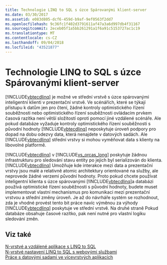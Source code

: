```yaml
---
title: Technologie LINQ to SQL s úzce Spárovanými klient-server
ms.date: 03/30/2017
ms.assetid: e083d805-dcf6-459d-b9af-9ef0563f2dd7
ms.openlocfilehash: 9c36fc1f402d3791611af47a3a6d997db4f31167
ms.sourcegitcommit: 2eceb05f1a5bb261291a1f6a91c5153727ac1c19
ms.translationtype: MT
ms.contentlocale: cs-CZ
ms.lasthandoff: 09/04/2018
ms.locfileid: "43521877"
---
```

# <a name="linq-to-sql-with-tightly-coupled-client-server-applications"></a>Technologie LINQ to SQL s úzce Spárovanými klient-server
[!INCLUDE[vbtecdlinq](../../../../../../includes/vbtecdlinq-md.md)] je možné ve střední vrstvě s úzce spárovanými inteligentní klienti v prezentační vrstvě. Ve scénářích, které se týkají přístupu k datům jen pro čtení, žádné kontroly optimistického řízení souběžnosti nebo optimistického řízení souběžnosti ovládacím prvkem časová razítka není větší složitostí oproti pomocí jiné vzdálené scénáře. Ale pokud databáze vyžaduje kontroly optimistického řízení souběžnosti s původní hodnoty [!INCLUDE[vbtecdlinq](../../../../../../includes/vbtecdlinq-md.md)] neposkytuje úroveň podpory pro dopad na dobu odezvy data, která nenajdete v datových sadách. Ale [!INCLUDE[vbtecdlinq](../../../../../../includes/vbtecdlinq-md.md)] střední vrstvy si mohou vyměňovat data s klienty na libovolné platformě.  
  
 [!INCLUDE[vbtecdlinq](../../../../../../includes/vbtecdlinq-md.md)] v [!INCLUDE[vs_orcas_long](../../../../../../includes/vs-orcas-long-md.md)] poskytuje žádnou infrastrukturu pro sledování stavu entity po jejich byl serializován do klienta. [!INCLUDE[vbtecdlinq](../../../../../../includes/vbtecdlinq-md.md)] Umožňuje kde interakce mezi data a prezentační vrstvy jsou malé a relativně atomic architektury orientované na služby, ale neprovede žádné verzemi původní hodnoty. Proto pokud chcete používat inteligentní klienta s úzce spárovanými [!INCLUDE[vbtecdlinq](../../../../../../includes/vbtecdlinq-md.md)]a databázi používá optimistické řízení souběžnosti s původní hodnoty, budete muset implementovat vlastní mechanismus pro komunikaci mezi prezentační vrstvou a střední změny úroveň. Je až do návrháře systém se rozhodnout, zda je vhodné provést tento bit práce navíc výměnou za výhody [!INCLUDE[vbtecdlinq](../../../../../../includes/vbtecdlinq-md.md)] poskytuje ve střední vrstvě. Na druhé straně Pokud databáze obsahuje časové razítko, pak není nutné pro vlastní logiku sledování změn.  
  
## <a name="see-also"></a>Viz také  
 [N-vrstvé a vzdálené aplikace s LINQ to SQL](../../../../../../docs/framework/data/adonet/sql/linq/n-tier-and-remote-applications-with-linq-to-sql.md)  
 [N-vrstvé nastavení LINQ to SQL s webovými službami](../../../../../../docs/framework/data/adonet/sql/linq/linq-to-sql-n-tier-with-web-services.md)  
 [Práce s datovými sadami ve vícevrstvých aplikacích](/visualstudio/data-tools/work-with-datasets-in-n-tier-applications)
